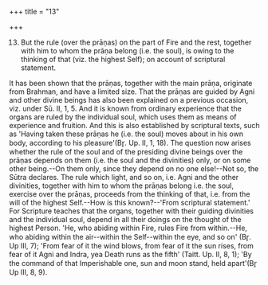+++
title = "13"

+++


13. But the rule (over the prāṇas) on the part of Fire and the rest, together with him to whom the prāṇa belong (i.e. the soul), is owing to the thinking of that (viz. the highest Self); on account of scriptural statement.

It has been shown that the prāṇas, together with the main prāṇa, originate from Brahman, and have a limited size. That the prāṇas are guided by Agni and other divine beings has also been explained on a previous occasion, viz. under Sū. II, 1, 5. And it is known from ordinary experience that the organs are ruled by the individual soul, which uses them as means of experience and fruition. And this is also established by scriptural texts, such as 'Having taken these prāṇas he (i.e. the soul) moves about in his own body, according to his pleasure'(Br̥. Up. II, 1, 18). The question now arises whether the rule of the soul and of the presiding divine beings over the prāṇas depends on them (i.e. the soul and the divinities) only, or on some other being.--On them only, since they depend on no one else!--Not so, the Sūtra declares. The rule which light, and so on, i.e. Agni and the other divinities, together with him to whom the prāṇas belong i.e. the soul, exercise over the prāṇas, proceeds from the thinking of that, i.e. from the will of the highest Self.--How is this known?--'From scriptural statement.' For Scripture teaches that the organs, together with their guiding divinities and the individual soul, depend in all their doings on the thought of the highest Person. 'He, who abiding within Fire, rules Fire from within.--He, who abiding within the air--within the Self--within the eye, and so on' (Br̥. Up III, 7); 'From fear of it the wind blows, from fear of it the sun rises, from fear of it Agni and Indra, yea Death runs as the fifth' (Taitt. Up. II, 8, 1); 'By the command of that Imperishable one, sun and moon stand, held apart'(Br̥ Up III, 8, 9).

